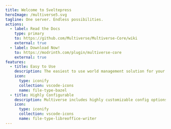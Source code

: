 ```yaml
---
title: Welcome to Sveltepress
heroImage: /multiverse5.svg
tagline: One server. Endless possibilities.
actions:
  - label: Read the Docs
    type: primary
    to: https://github.com/Multiverse/Multiverse-Core/wiki
    external: true
  - label: Download Now!
    to: https://modrinth.com/plugin/multiverse-core
    external: true
features:
  - title: Easy to Use
    description: The easiest to use world management solution for your Minecraft server, big or small!
    icon:
      type: iconify
      collection: vscode-icons
      name: file-type-bazel
  - title: Highly Configurable
    description: Multiverse includes highly customizable config options and world properties!
    icon:
      type: iconify
      collection: vscode-icons
      name: file-type-libreoffice-writer
---
```

